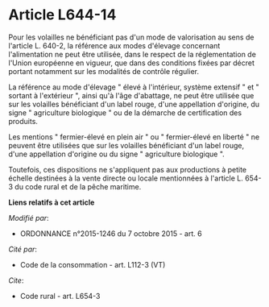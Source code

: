 # Article L644-14

Pour les volailles ne bénéficiant pas d'un mode de valorisation au sens de l'article L. 640-2, la référence aux modes
d'élevage concernant l'alimentation ne peut être utilisée, dans le respect de la réglementation de l'Union européenne en
vigueur, que dans des conditions fixées par décret portant notamment sur les modalités de contrôle régulier. 

La référence au mode d'élevage " élevé à l'intérieur, système extensif " et " sortant à l'extérieur ", ainsi qu'à l'âge
d'abattage, ne peut être utilisée que sur les volailles bénéficiant d'un label rouge, d'une appellation d'origine, du signe "
agriculture biologique " ou de la démarche de certification des produits. 

Les mentions " fermier-élevé en plein air " ou " fermier-élevé en liberté " ne peuvent être utilisées que sur les volailles
bénéficiant d'un label rouge, d'une appellation d'origine ou du signe " agriculture biologique ". 

Toutefois, ces dispositions ne s'appliquent pas aux productions à petite échelle destinées à la vente directe ou locale
mentionnées à l'article L. 654-3 du code rural et de la pêche maritime.

**Liens relatifs à cet article**

_Modifié par_:

  - ORDONNANCE n°2015-1246 du 7 octobre 2015 - art. 6

_Cité par_:

  - Code de la consommation - art. L112-3 (VT)

_Cite_:

  - Code rural - art. L654-3
